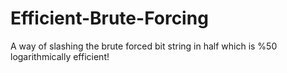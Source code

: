 # Efficient-Brute-Forcing
A way of slashing the brute forced bit string in half which is %50 logarithmically efficient! 
